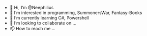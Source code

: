 - 👋 Hi, I’m @Neephilius
- 👀 I’m interested in programming, SummonersWar, Fantasy-Books
- 🌱 I’m currently learning C#, Powershell
- 💞️ I’m looking to collaborate on ...
- 📫 How to reach me ...

<!---
Neephilius/Neephilius is a ✨ special ✨ repository because its `README.md` (this file) appears on your GitHub profile.
You can click the Preview link to take a look at your changes.
--->
